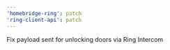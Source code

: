 ```yaml
---
'homebridge-ring': patch
'ring-client-api': patch
---
```


Fix payload sent for unlocking doors via Ring Intercom
